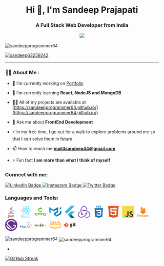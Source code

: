 <h1 align="center">Hi 👋, I'm Sandeep Prajapati</h1>
<h3 align="center">A  Full Stack Web Developer from India</h3>


 <div align="center">
  <img src="https://media.giphy.com/media/M9gbBd9nbDrOTu1Mqx/giphy.gif" width="100"/>
</div>

<p align="left"> <img src="https://komarev.com/ghpvc/?username=sandeepprogrammer64&label=Profile%20views&color=0e75b6&style=flat" alt="sandeepprogrammer64" /> </p>

<p align="left"> <a href="https://twitter.com/sandeep63259242" target="blank"><img src="https://img.shields.io/twitter/follow/sandeep63259242?logo=twitter&style=for-the-badge" alt="sandeep63259242" /></a> </p>

---

### :man_technologist: About Me :

- 🔭 I’m currently working on [Portfolio](https://sandeepprogrammer64.github.io/)

- 🌱 I’m currently learning **React, NodeJS and MongoDB**

- 👨‍💻 All of my projects are available at [https://sandeepprogrammer64.github.io/](https://sandeepprogrammer64.github.io/)

- 💬 Ask me about **FrontEnd Development**

 - :zap: In my free time, I go out for a walk to explore problems around me so that I can solve them in future.
 
- 📫 How to reach me **mail4sandeep44@gmail.com**

- ⚡ Fun fact **I am more than what I think of myself**

<h3 align="left">Connect with me:</h3>
<div id="badges">
  <a href="https://www.linkedin.com/in/sandeep-prajapati64" target="blank">
    <img src="https://img.shields.io/badge/LinkedIn-blue?style=for-the-badge&logo=linkedin&logoColor=white" alt="LinkedIn Badge"/>
  </a>
  <a href="https://www.instagram.com/smart_swag_feb" target="blank">
    <img src="https://img.shields.io/badge/Instagram-red?style=for-the-badge&logo=instagram&logoColor=white" alt="Instagram Badge"/>
  </a>
  <a href="https://twitter.com/Sandeep63259242" target="blank">
    <img src="https://img.shields.io/badge/Twitter-blue?style=for-the-badge&logo=twitter&logoColor=white" alt="Twitter Badge"/>
  </a>
</div>

<h3 align="left">Languages and Tools:</h3>
<div>
  <img src="https://github.com/devicons/devicon/blob/master/icons/java/java-original-wordmark.svg" title="Java" alt="Java" width="40" height="40"/>&nbsp;
  <img src="https://github.com/devicons/devicon/blob/master/icons/react/react-original-wordmark.svg" title="React" alt="React" width="40" height="40"/>&nbsp;
  <img src="https://github.com/devicons/devicon/blob/master/icons/spring/spring-original-wordmark.svg" title="Spring" alt="Spring" width="40" height="40"/>&nbsp;
  <img src="https://github.com/devicons/devicon/blob/master/icons/materialui/materialui-original.svg" title="Material UI" alt="Material UI" width="40" height="40"/>&nbsp;
  <img src="https://github.com/devicons/devicon/blob/master/icons/flutter/flutter-original.svg" title="Flutter" alt="Flutter" width="40" height="40"/>&nbsp;
  <img src="https://github.com/devicons/devicon/blob/master/icons/redux/redux-original.svg" title="Redux" alt="Redux " width="40" height="40"/>&nbsp;
  <img src="https://github.com/devicons/devicon/blob/master/icons/css3/css3-plain-wordmark.svg"  title="CSS3" alt="CSS" width="40" height="40"/>&nbsp;
  <img src="https://github.com/devicons/devicon/blob/master/icons/html5/html5-original.svg" title="HTML5" alt="HTML" width="40" height="40"/>&nbsp;
  <img src="https://github.com/devicons/devicon/blob/master/icons/javascript/javascript-original.svg" title="JavaScript" alt="JavaScript" width="40" height="40"/>&nbsp;
  <img src="https://github.com/devicons/devicon/blob/master/icons/firebase/firebase-plain-wordmark.svg" title="Firebase" alt="Firebase" width="40" height="40"/>&nbsp;
  <img src="https://github.com/devicons/devicon/blob/master/icons/gatsby/gatsby-original.svg" title="Gatsby"  alt="Gatsby" width="40" height="40"/>&nbsp;
  <img src="https://github.com/devicons/devicon/blob/master/icons/mysql/mysql-original-wordmark.svg" title="MySQL"  alt="MySQL" width="40" height="40"/>&nbsp;
  <img src="https://github.com/devicons/devicon/blob/master/icons/nodejs/nodejs-original-wordmark.svg" title="NodeJS" alt="NodeJS" width="40" height="40"/>&nbsp;
  <img src="https://github.com/devicons/devicon/blob/master/icons/amazonwebservices/amazonwebservices-plain-wordmark.svg" title="AWS" alt="AWS" width="40" height="40"/>&nbsp;
  <img src="https://github.com/devicons/devicon/blob/master/icons/git/git-original-wordmark.svg" title="Git" **alt="Git" width="40" height="40"/>
</div>
<p><img align="left" src="https://github-readme-stats.vercel.app/api/top-langs?username=sandeepprogrammer64&show_icons=true&locale=en&layout=compact" alt="sandeepprogrammer64" /></p>

<p>&nbsp;<img align="center" src="https://github-readme-stats.vercel.app/api?username=sandeepprogrammer64&show_icons=true&locale=en" alt="sandeepprogrammer64" /></p>


- 

<!---
sandeepprogrammer64/sandeepprogrammer64 is a ✨ special ✨ repository because its `README.md` (this file) appears on your GitHub profile.
You can click the Preview link to take a look at your changes.
--->
[![GitHub Streak](https://github-readme-streak-stats.herokuapp.com?user=sandeepprogrammer64&theme=tokyonight&border_radius=4.7&date_format=M%20j%5B%2C%20Y%5D)](https://git.io/streak-stats)
